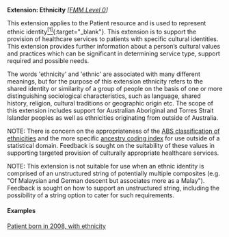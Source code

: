 **Extension: Ethnicity**  *[[FMM Level 0](guidance.html)]*

This extension applies to the Patient resource and is used to represent ethnic identity[<sup>[1]</sup>](https://www.abs.gov.au/statistics/classifications/australian-standard-classification-cultural-and-ethnic-groups-ascceg/2019){:target="_blank"}. This extension is to support the provision of healthcare services to patients with specific cultural identities. This extension provides further information about a person’s cultural values and practices which can be significant in determining service type, support required and possible needs.

The words 'ethnicity' and 'ethnic' are associated with many different meanings, but for the purpose of this extension ethnicity refers to the shared identity or similarity of a group of people on the basis of one or more distinguishing sociological characteristics, such as language, shared history, religion, cultural traditions or geographic origin etc. The scope of this extension includes support for Australian Aboriginal and Torres Strait Islander peoples as well as ethnicities originating from outside of Australia. 

NOTE: There is concern on the appropriateness of the [ABS classification of ethnicities](https://www.abs.gov.au/statistics/classifications/australian-standard-classification-cultural-and-ethnic-groups-ascceg/2019) and the more specific [ancestry coding index](https://www.abs.gov.au/statistics/classifications/australian-standard-classification-cultural-and-ethnic-groups-ascceg/2019#index-for-coding-responses) for use outside of a statistical domain. Feedback is sought on the suitability of these values in supporting targeted provision of culturally appropriate healthcare services.

NOTE: This extension is not suitable for use when an ethnic identity is comprised of an unstructured string of potentially multiple composites (e.g. "Of Malaysian and German descent but associates more as a Malay"). Feedback is sought on how to support an unstructured string, including the possibility of a string option to cater for such requirements.


#### Examples

[Patient born in 2008, with ethnicity](Patient-example4.html)